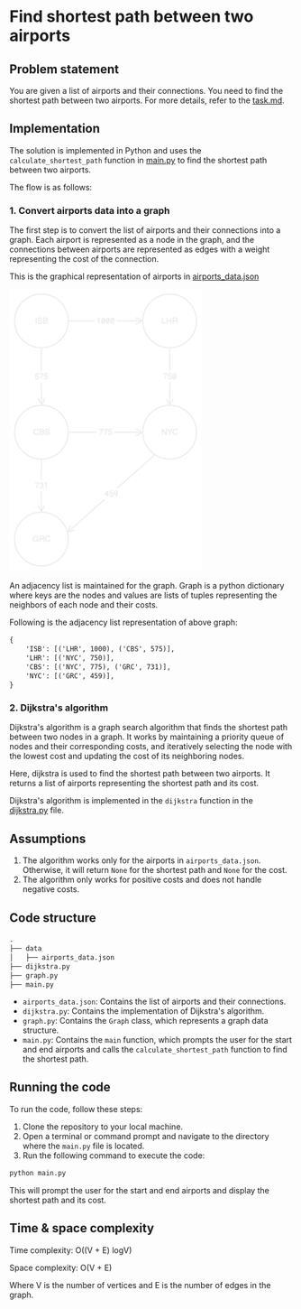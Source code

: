 # Find shortest path between two airports

## Problem statement

You are given a list of airports and their connections. You need to find the shortest path between two airports. For more details, refer to the [task.md](./task.md).


## Implementation

The solution is implemented in Python and uses the `calculate_shortest_path` function in [main.py](./main.py) to find the shortest path between two airports.

The flow is as follows:

### 1. Convert airports data into a graph

The first step is to convert the list of airports and their connections into a graph. Each airport is represented as a node in the graph, and the connections between airports are represented as edges with a weight representing the cost of the connection.

This is the graphical representation of airports in [airports_data.json](./data/airports_data.json)

<img src="diagrams/graph.png" alt="Graph" height="500">

An adjacency list  is maintained for the graph. Graph is a python dictionary where keys are the nodes and values are lists of tuples representing the neighbors of each node and their costs.

Following is the adjacency list representation of above graph:
```
{
    'ISB': [('LHR', 1000), ('CBS', 575)],
    'LHR': [('NYC', 750)],
    'CBS': [('NYC', 775), ('GRC', 731)],
    'NYC': [('GRC', 459)],
}
```

### 2. Dijkstra's algorithm   

Dijkstra's algorithm is a graph search algorithm that finds the shortest path between two nodes in a graph. It works by maintaining a priority queue of nodes and their corresponding costs, and iteratively selecting the node with the lowest cost and updating the cost of its neighboring nodes.

Here, dijkstra is used to find the shortest path between two airports. It returns a list of airports representing the shortest path and its cost.

Dijkstra's algorithm is implemented in the `dijkstra` function in the [dijkstra.py](./dijkstra.py) file.


## Assumptions

1. The algorithm works only for the airports in `airports_data.json`. Otherwise, it will return `None` for the shortest path and `None` for the cost.
2. The algorithm only works for positive costs and does not handle negative costs.


## Code structure

```
.
├── data
│   ├── airports_data.json
├── dijkstra.py
├── graph.py
├── main.py
```

- `airports_data.json`: Contains the list of airports and their connections.
- `dijkstra.py`: Contains the implementation of Dijkstra's algorithm.
- `graph.py`: Contains the `Graph` class, which represents a graph data structure.
- `main.py`: Contains the `main` function, which prompts the user for the start and end airports and calls the `calculate_shortest_path` function to find the shortest path.

## Running the code

To run the code, follow these steps:

1. Clone the repository to your local machine.
2. Open a terminal or command prompt and navigate to the directory where the `main.py` file is located.
3. Run the following command to execute the code:

```bash
python main.py
```

This will prompt the user for the start and end airports and display the shortest path and its cost.

## Time & space complexity

Time complexity: O((V + E) logV)

Space complexity: O(V + E)

Where V is the number of vertices and E is the number of edges in the graph. 

